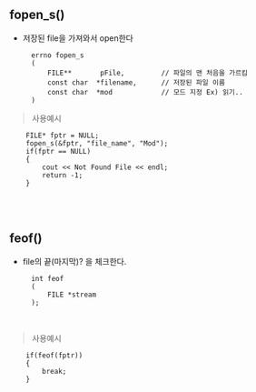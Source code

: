 ## fopen_s()

- 저장된 file을 가져와서 open한다
  
        errno fopen_s
        (
            FILE**       pFile,         // 파일의 맨 처음을 가르킴
            const char  *filename,      // 저장된 파일 이름
            const char  *mod            // 모드 지정 Ex) 읽기..
        )

> 사용예시

        FILE* fptr = NULL;
        fopen_s(&fptr, "file_name", "Mod");
        if(fptr == NULL)
        {
            cout << Not Found File << endl;
            return -1;
        }

</br></br>

## feof()

- file의 끝(마지막)? 을 체크한다.

        int feof
        (
            FILE *stream
        );

</br>

>사용예시
        
        if(feof(fptr))        
        {
            break;
        }